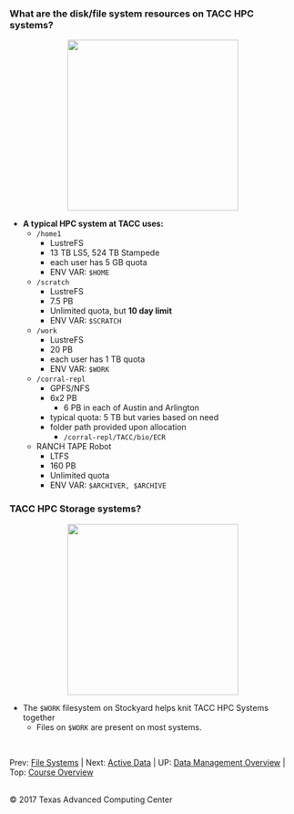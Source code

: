### What are the disk/file system resources on TACC HPC systems?

  <center><img src="../../resources/HPC_Storage.png" style="height:300px;"></center>

* **A typical HPC system at TACC uses:**
  + `/home1`
    * LustreFS
    * 13 TB LS5, 524 TB Stampede
    * each user has 5 GB quota
    * ENV VAR: `$HOME`
  + `/scratch`
    * LustreFS
    * 7.5 PB
    * Unlimited quota, but **10 day limit**
    * ENV VAR: `$SCRATCH`
  + `/work`
    * LustreFS
    * 20 PB
    * each user has 1 TB quota
    * ENV VAR: `$WORK`
  + `/corral-repl`
    * GPFS/NFS
    * 6x2 PB
      + 6 PB in each of Austin and Arlington
    * typical quota: 5 TB but varies based on need
    * folder path provided upon allocation
      + `/corral-repl/TACC/bio/ECR`
  + RANCH TAPE Robot
    * LTFS
    * 160 PB
    * Unlimited quota
    * ENV VAR: `$ARCHIVER, $ARCHIVE`


### TACC HPC Storage systems?

<center><img src="../../resources/TACC_Ecosystem.png" style="height:300px;"></center>

* The `$WORK` filesystem on Stockyard helps knit TACC HPC Systems together
  + Files on `$WORK` are present on most systems.


<br>

Prev: [File Systems](data_management_01_02.md) | Next: [Active Data](data_management_01_04.md) | UP: [Data Management Overview](data_management.md) | Top: [Course Overview](../../index.md)

<br>
&copy; 2017 Texas Advanced Computing Center
